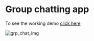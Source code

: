 # Group chatting app
To see the working demo      [click here](https://chat-app-anoop.netlify.app/)


![grp_chat_img](https://user-images.githubusercontent.com/87596903/182890135-12a469e6-1626-4473-9733-6d48e41641f8.png)
